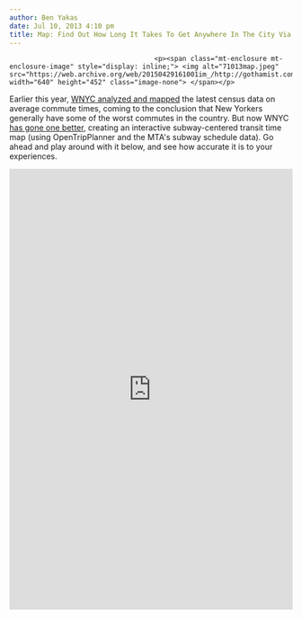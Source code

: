 ```yaml
---
author: Ben Yakas
date: Jul 10, 2013 4:10 pm
title: Map: Find Out How Long It Takes To Get Anywhere In The City Via Subway
---
```


	
										<p><span class="mt-enclosure mt-enclosure-image" style="display: inline;"> <img alt="71013map.jpeg" src="https://web.archive.org/web/20150429161001im_/http://gothamist.com/attachments/byakas/71013map.jpeg" width="640" height="452" class="image-none"> </span></p>

<p>Earlier this year, <a href="https://web.archive.org/web/20150429161001/http://gothamist.com/2013/03/05/map_new_york_citys_commute_times_ar.php">WNYC analyzed and mapped</a> the latest census data on average commute times, coming to the conclusion that New Yorkers generally have some of the worst commutes in the country. But now WNYC <a href="https://web.archive.org/web/20150429161001/http://project.wnyc.org/transit-time/#40.71070,-73.97090,14,780">has gone one better</a>, creating an interactive subway-centered transit time map (using OpenTripPlanner and the MTA&apos;s subway schedule data). Go ahead and play around with it below, and see how accurate it is to your experiences.</p>

<center><iframe frameborder="0" scrolling="no" src="https://web.archive.org/web/20150429161001if_/http://project.wnyc.org/transit-time/index.html" width="100%" height="785"></iframe></center>					
										
									
				